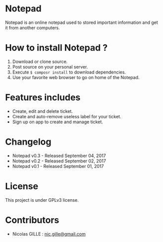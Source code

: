 # Notepad
Notepad is an online notepad used to stored important information and get it from another computers.

# How to install Notepad ?
1. Download or clone source.
2. Post source on your personal server.
3. Execute `$ composr install` to download dependencies.
4. Use your favorite web browser to go on home of the Notepad.

# Features includes 
- Create, edit and delete ticket.
- Create and auto-remove useless label for your ticket.
- Sign up on app to create and manage ticket.

# Changelog
- Notepad v0.3 - Released September 04, 2017
- Notepad v0.2 - Released September 02, 2017
- Notepad v0.1 - Released September 01, 2017

# License
This project is under GPLv3 license.

# Contributors
- Nicolas GILLE : <nic.gille@gmail.com>
